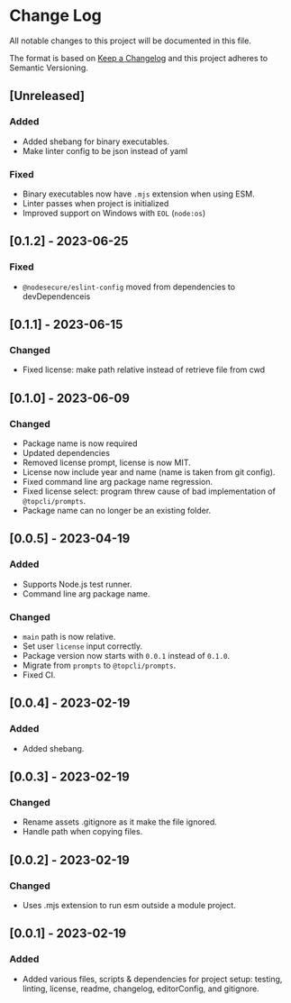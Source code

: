 # Change Log

All notable changes to this project will be documented in this file.

The format is based on [Keep a Changelog](http://keepachangelog.com/) and this project adheres to Semantic Versioning.

## [Unreleased]

### Added

- Added shebang for binary executables.
- Make linter config to be json instead of yaml

### Fixed

- Binary executables now have `.mjs` extension when using ESM.
- Linter passes when project is initialized
- Improved support on Windows with `EOL` (`node:os`)

## [0.1.2] - 2023-06-25

### Fixed

- `@nodesecure/eslint-config` moved from dependencies to devDependenceis

## [0.1.1] - 2023-06-15

### Changed

- Fixed license: make path relative instead of retrieve file from cwd

## [0.1.0] - 2023-06-09

### Changed

- Package name is now required
- Updated dependencies
- Removed license prompt, license is now MIT.
- License now include year and name (name is taken from git config).
- Fixed command line arg package name regression.
- Fixed license select: program threw cause of bad implementation of `@topcli/prompts`.
- Package name can no longer be an existing folder.

## [0.0.5] - 2023-04-19

### Added

- Supports Node.js test runner.
- Command line arg package name.

### Changed

- `main` path is now relative.
- Set user `license` input correctly.
- Package version now starts with `0.0.1` instead of `0.1.0`.
- Migrate from `prompts` to `@topcli/prompts`.
- Fixed CI.

## [0.0.4] - 2023-02-19

### Added

- Added shebang.

## [0.0.3] - 2023-02-19

### Changed

- Rename assets .gitignore as it make the file ignored.
- Handle path when copying files.

## [0.0.2] - 2023-02-19

### Changed

- Uses .mjs extension to run esm outside a module project.

## [0.0.1] - 2023-02-19

### Added

- Added various files, scripts & dependencies for project setup: testing, linting, license, readme, changelog, editorConfig, and gitignore.

